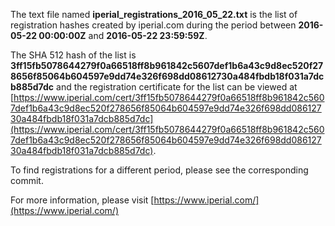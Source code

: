 The text file named **iperial_registrations_2016_05_22.txt** is the list of registration hashes created by iperial.com during the period between **2016-05-22 00:00:00Z** and **2016-05-22 23:59:59Z**.

The SHA 512 hash of the list is **3ff15fb5078644279f0a66518ff8b961842c5607def1b6a43c9d8ec520f278656f85064b604597e9dd74e326f698dd08612730a484fbdb18f031a7dcb885d7dc** and the registration certificate for the list can be viewed at [https://www.iperial.com/cert/3ff15fb5078644279f0a66518ff8b961842c5607def1b6a43c9d8ec520f278656f85064b604597e9dd74e326f698dd08612730a484fbdb18f031a7dcb885d7dc](https://www.iperial.com/cert/3ff15fb5078644279f0a66518ff8b961842c5607def1b6a43c9d8ec520f278656f85064b604597e9dd74e326f698dd08612730a484fbdb18f031a7dcb885d7dc).

To find registrations for a different period, please see the corresponding commit.

For more information, please visit [https://www.iperial.com/](https://www.iperial.com/)
